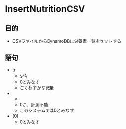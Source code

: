 # InsertNutritionCSV

## 目的

* CSVファイルからDynamoDBに栄養素一覧をセットする


## 語句

* tr
  * 少々
  * 0とみなす
  * ごくわずかな微量
* -
  * 0か、計測不能
  * このシステムでは0とみなす
* (0)
  * 0とみなす
